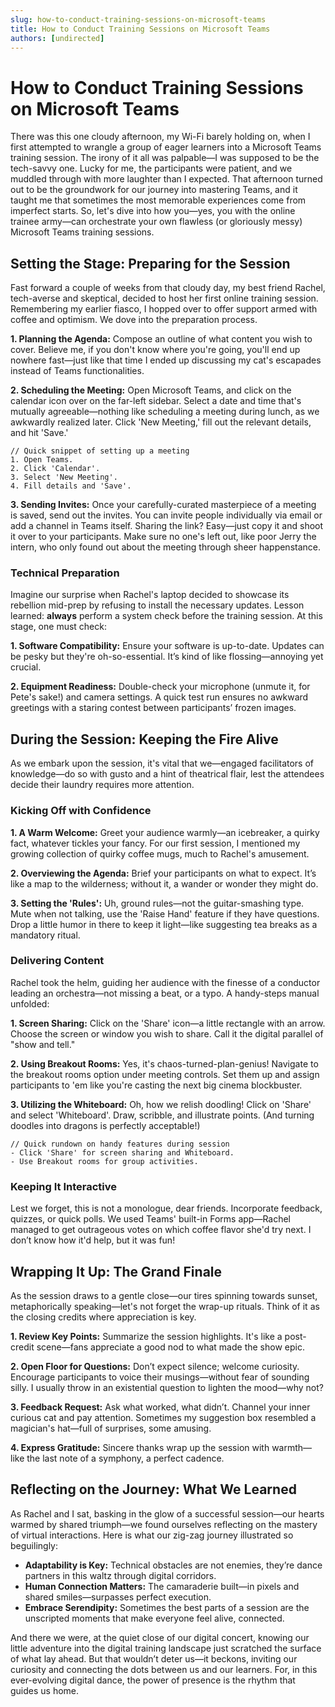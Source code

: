 ```yaml
---
slug: how-to-conduct-training-sessions-on-microsoft-teams
title: How to Conduct Training Sessions on Microsoft Teams
authors: [undirected]
---
```



# How to Conduct Training Sessions on Microsoft Teams

There was this one cloudy afternoon, my Wi-Fi barely holding on, when I first attempted to wrangle a group of eager learners into a Microsoft Teams training session. The irony of it all was palpable—I was supposed to be the tech-savvy one. Lucky for me, the participants were patient, and we muddled through with more laughter than I expected. That afternoon turned out to be the groundwork for our journey into mastering Teams, and it taught me that sometimes the most memorable experiences come from imperfect starts. So, let's dive into how you—yes, you with the online trainee army—can orchestrate your own flawless (or gloriously messy) Microsoft Teams training sessions.

## Setting the Stage: Preparing for the Session

Fast forward a couple of weeks from that cloudy day, my best friend Rachel, tech-averse and skeptical, decided to host her first online training session. Remembering my earlier fiasco, I hopped over to offer support armed with coffee and optimism. We dove into the preparation process.

**1. Planning the Agenda:** Compose an outline of what content you wish to cover. Believe me, if you don't know where you're going, you'll end up nowhere fast—just like that time I ended up discussing my cat's escapades instead of Teams functionalities.

**2. Scheduling the Meeting:** Open Microsoft Teams, and click on the calendar icon over on the far-left sidebar. Select a date and time that's mutually agreeable—nothing like scheduling a meeting during lunch, as we awkwardly realized later. Click 'New Meeting,' fill out the relevant details, and hit 'Save.'

```plaintext
// Quick snippet of setting up a meeting
1. Open Teams.
2. Click 'Calendar'.
3. Select 'New Meeting'.
4. Fill details and 'Save'.
```

**3. Sending Invites:** Once your carefully-curated masterpiece of a meeting is saved, send out the invites. You can invite people individually via email or add a channel in Teams itself. Sharing the link? Easy—just copy it and shoot it over to your participants. Make sure no one's left out, like poor Jerry the intern, who only found out about the meeting through sheer happenstance.

### Technical Preparation

Imagine our surprise when Rachel's laptop decided to showcase its rebellion mid-prep by refusing to install the necessary updates. Lesson learned: **always** perform a system check before the training session. At this stage, one must check:

**1. Software Compatibility:** Ensure your software is up-to-date. Updates can be pesky but they're oh-so-essential. It’s kind of like flossing—annoying yet crucial.

**2. Equipment Readiness:** Double-check your microphone (unmute it, for Pete's sake!) and camera settings. A quick test run ensures no awkward greetings with a staring contest between participants’ frozen images.

## During the Session: Keeping the Fire Alive

As we embark upon the session, it's vital that we—engaged facilitators of knowledge—do so with gusto and a hint of theatrical flair, lest the attendees decide their laundry requires more attention.

### Kicking Off with Confidence

**1. A Warm Welcome:** Greet your audience warmly—an icebreaker, a quirky fact, whatever tickles your fancy. For our first session, I mentioned my growing collection of quirky coffee mugs, much to Rachel's amusement.

**2. Overviewing the Agenda:** Brief your participants on what to expect. It’s like a map to the wilderness; without it, a wander or wonder they might do.

**3. Setting the 'Rules':** Uh, ground rules—not the guitar-smashing type. Mute when not talking, use the 'Raise Hand' feature if they have questions. Drop a little humor in there to keep it light—like suggesting tea breaks as a mandatory ritual.

### Delivering Content

Rachel took the helm, guiding her audience with the finesse of a conductor leading an orchestra—not missing a beat, or a typo. A handy-steps manual unfolded:

**1. Screen Sharing:** Click on the 'Share' icon—a little rectangle with an arrow. Choose the screen or window you wish to share. Call it the digital parallel of "show and tell."

**2. Using Breakout Rooms:** Yes, it's chaos-turned-plan-genius! Navigate to the breakout rooms option under meeting controls. Set them up and assign participants to 'em like you're casting the next big cinema blockbuster.

**3. Utilizing the Whiteboard:** Oh, how we relish doodling! Click on 'Share' and select 'Whiteboard'. Draw, scribble, and illustrate points. (And turning doodles into dragons is perfectly acceptable!)

```plaintext
// Quick rundown on handy features during session
- Click 'Share' for screen sharing and Whiteboard.
- Use Breakout rooms for group activities.
```

### Keeping It Interactive

Lest we forget, this is not a monologue, dear friends. Incorporate feedback, quizzes, or quick polls. We used Teams' built-in Forms app—Rachel managed to get outrageous votes on which coffee flavor she'd try next. I don’t know how it'd help, but it was fun!

## Wrapping It Up: The Grand Finale

As the session draws to a gentle close—our tires spinning towards sunset, metaphorically speaking—let's not forget the wrap-up rituals. Think of it as the closing credits where appreciation is key.

**1. Review Key Points:** Summarize the session highlights. It's like a post-credit scene—fans appreciate a good nod to what made the show epic.

**2. Open Floor for Questions:** Don’t expect silence; welcome curiosity. Encourage participants to voice their musings—without fear of sounding silly. I usually throw in an existential question to lighten the mood—why not?

**3. Feedback Request:** Ask what worked, what didn’t. Channel your inner curious cat and pay attention. Sometimes my suggestion box resembled a magician's hat—full of surprises, some amusing.

**4. Express Gratitude:** Sincere thanks wrap up the session with warmth—like the last note of a symphony, a perfect cadence.

## Reflecting on the Journey: What We Learned

As Rachel and I sat, basking in the glow of a successful session—our hearts warmed by shared triumph—we found ourselves reflecting on the mastery of virtual interactions. Here is what our zig-zag journey illustrated so beguilingly:

- **Adaptability is Key:** Technical obstacles are not enemies, they’re dance partners in this waltz through digital corridors.
- **Human Connection Matters:** The camaraderie built—in pixels and shared smiles—surpasses perfect execution.
- **Embrace Serendipity:** Sometimes the best parts of a session are the unscripted moments that make everyone feel alive, connected.

And there we were, at the quiet close of our digital concert, knowing our little adventure into the digital training landscape just scratched the surface of what lay ahead. But that wouldn’t deter us—it beckons, inviting our curiosity and connecting the dots between us and our learners. For, in this ever-evolving digital dance, the power of presence is the rhythm that guides us home.